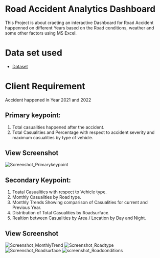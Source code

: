 # Road Accident Analytics Dashboard
This Project is about craeting an interactive Dashboard for Road Accident happenned on different Years based on the Road conditions, weather and some other factors using MS Excel.
# Data set used
- <a href="https://github.com/yas-39/Unfall-Analyse/blob/main/Road%20Accident%20Data.xlsx">Dataset</a>
# Client Requirement
Accident happened in Year 2021 and 2022
## Primary keypoint:
1. Total casualities happened after the accident.
2. Total Casualities and Percentage with respect to accident severity and maximum casualities by type of vehicle.
## View Screenshot
![Screenshot_Primarykeypoint](https://github.com/user-attachments/assets/1b8602b2-95f2-4992-a61b-50384d0a5f46)

## Secondary Keypoint:
1. Toatal Casualities with respect to Vehicle type.
2. Monthly Casualities by Road type.
3. Monthly Trends Showing comparison of Casualities for current and Previous Year.
4. Distribution of Total Casualities by Roadsurface.
5. Realtion between Casualities by Area / Location by Day and Night.
## View Screenshot
![Screenshot_MonthlyTrend](https://github.com/user-attachments/assets/f1fa55d9-7059-4898-946f-82c241eefcd5)
![Screenshot_Roadtype](https://github.com/user-attachments/assets/82298ec0-0335-4648-93e6-c2bb6939943c)
![Screenshot_Roadsurface](https://github.com/user-attachments/assets/0add3c0b-a3b8-4c6b-9aaa-3c8b5fd84d02)
![screenshot_Roadconditions](https://github.com/user-attachments/assets/250a9f9e-80de-48d4-bdaf-84ee159a108d)

